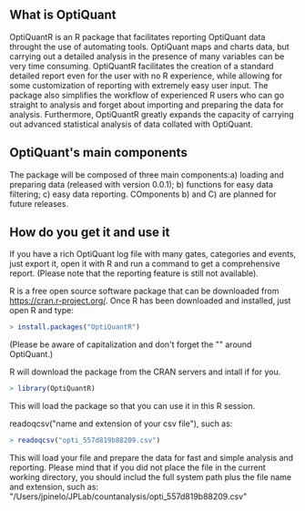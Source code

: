 <!-- README.md is generated from README.Rmd. Please edit that file -->
What is OptiQuant
-----------------

OptiQuantR is an R package that facilitates reporting OptiQuant data throught the use of automating tools. OptiQuant maps and charts data, but carrying out a detailed analysis in the presence of many variables can be very time consuming. OptiQuantR facilitates the creation of a standard detailed report even for the user with no R experience, while allowing for some customization of reporting with extremely easy user input. The package also simplifies the workflow of experienced R users who can go straight to analysis and forget about importing and preparing the data for analysis. Furthermore, OptiQuantR greatly expands the capacity of carrying out advanced statistical analysis of data collated with OptiQuant.

OptiQuant's main components
---------------------------

The package will be composed of three main components:a) loading and preparing data (released with version 0.0.1); b) functions for easy data filtering; c) easy data reporting. COmponents b) and C) are planned for future releases.

How do you get it and use it
----------------------------

If you have a rich OptiQuant log file with many gates, categories and events, just export it, open it with R and run a command to get a comprehensive report. (Please note that the reporting feature is still not available).

R is a free open source software package that can be downloaded from <https://cran.r-project.org/>. Once R has been downloaded and installed, just open R and type:

``` r
> install.packages("OptiQuantR")
```

(Please be aware of capitalization and don't forget the "" around OptiQuant.)

R will download the package from the CRAN servers and intall if for you.

``` r
> library(OptiQuantR)
```

This will load the package so that you can use it in this R session.

readoqcsv("name and extension of your csv file"), such as:

``` r
> readoqcsv("opti_557d819b88209.csv")
```

This will load your file and prepare the data for fast and simple analysis and reporting. Please mind that if you did not place the file in the current working directory, you should includ the full system path plus the file name and extension, such as: "/Users/jpinelo/JPLab/countanalysis/opti\_557d819b88209.csv"
